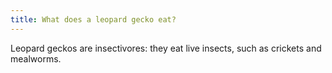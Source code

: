 ```yaml
---
title: What does a leopard gecko eat?
---
```


Leopard geckos are insectivores: they eat live insects, such as crickets and mealworms.